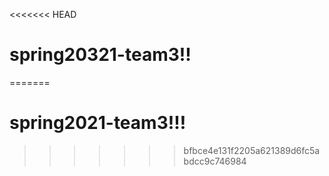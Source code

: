 <<<<<<< HEAD
# spring20321-team3!!
=======
# spring2021-team3!!!
>>>>>>> bfbce4e131f2205a621389d6fc5abdcc9c746984
